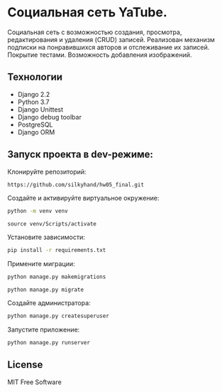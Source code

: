 # Социальная сеть YaTube.
Социальная сеть с возможностью создания, просмотра, редактирования и удаления (CRUD) записей. Реализован механизм подписки на понравившихся авторов и отслеживание их записей. Покрытие тестами. Возможность добавления изображений.

## Технологии

- Django 2.2
- Python 3.7
- Django Unittest
- Django debug toolbar
- PostgreSQL
- Django ORM

## Запуск проекта в dev-режиме:
Клонируйте репозиторий:
```sh
https://github.com/silkyhand/hw05_final.git
```
Cоздайте и активируйте виртуальное окружение:
```sh
python -m venv venv
```
```
source venv/Scripts/activate
```
Установите зависимости:
```sh
pip install -r requirements.txt
```
Примените миграции:
```sh
python manage.py makemigrations
```
```
python manage.py migrate
```
Создайте администратора:
```sh
python manage.py createsuperuser
```
Запустите приложение:
```sh
python manage.py runserver
```
## License
MIT Free Software

